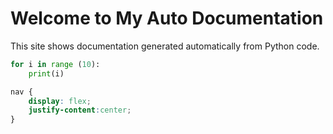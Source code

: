 # Welcome to My Auto Documentation

This site shows documentation generated automatically from Python code.

```python
for i in range (10):
    print(i)
```
```css
nav {
    display: flex;
    justify-content:center;
}
```